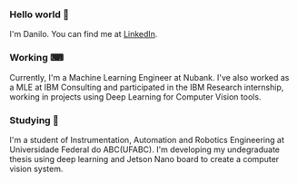 ### Hello world 👋
I'm Danilo. You can find me at [LinkedIn](https://www.linkedin.com/in/dancps/).

### Working ⌨
Currently, I'm a Machine Learning Engineer at Nubank. I've also worked as a MLE at IBM Consulting and participated in the IBM Research internship, working in projects using Deep Learning for Computer Vision tools.

### Studying 📖
I'm a student of Instrumentation, Automation and Robotics Engineering at Universidade Federal do ABC(UFABC). I'm developing my undegraduate thesis using deep learning and Jetson Nano board to create a computer vision system.



<!--
**dancps/dancps** is a ✨ _special_ ✨ repository because its `README.md` (this file) appears on your GitHub profile.

Here are some ideas to get you started:

- 🔭 I’m currently working on ...
- 🌱 I’m currently learning ...
- 👯 I’m looking to collaborate on ...
- 🤔 I’m looking for help with ...
- 💬 Ask me about ...
- 📫 How to reach me: ...
- 😄 Pronouns: ...
- ⚡ Fun fact: ...
📖📚
-->
